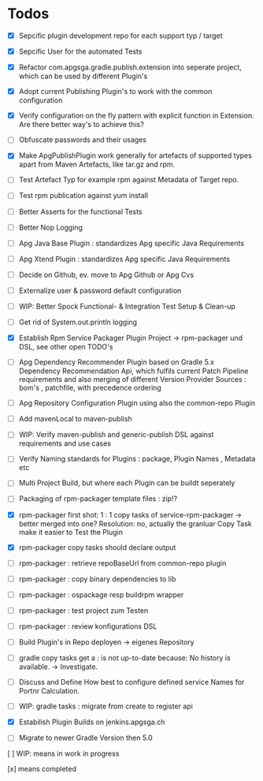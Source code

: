 # Todos

- [x] Sepcific plugin development repo for each support typ / target
- [x] Sepcific User for the automated Tests
- [x] Refactor com.apgsga.gradle.publish.extension into seperate project, which can be used by different Plugin's
- [x] Adopt current Publishing Plugin's to work with the common configuration
- [x] Verify configuration on the fly pattern with explicit function in Extension. Are there better way's to achieve this?
- [ ] Obfuscate passwords and their usages
- [x] Make ApgPublishPlugin work generally for artefacts of supported types apart from Maven Artefacts, like tar.gz and rpm. 
- [ ] Test Artefact Typ for example rpm against Metadata of Target repo. 
- [ ] Test rpm publication against yum install
- [ ] Better Asserts for the functional Tests 
- [ ] Better Nop Logging 
- [ ] Apg Java Base Plugin : standardizes  Apg specific Java Requirements
- [ ] Apg Xtend Plugin : standardizes  Apg specific Java Requirements
- [ ] Decide on Github, ev. move to Apg Github or Apg Cvs
- [ ] Externalize user & password default configuration
- [ ] WIP:  Better Spock Functional- & Integration Test Setup & Clean-up
- [ ] Get rid of System.out.println logging
- [x] Establish Rpm Service Packager Plugin Project -> rpm-packager und DSL, see other open TODO's
- [ ] Apg Dependency Recommender Plugin based on Gradle 5.x Dependency Recommendation Api, which fulfils current Patch Pipeline requirements and also merging of different Version Provider Sources : bom's , patchfile, with precedence ordering
- [ ] Apg Repository Configuration Plugin using also the common-repo Plugin
- [ ] Add mavenLocal to maven-publish 
- [ ] WIP: Verify maven-publish and generic-publish DSL against requirements and use cases 
- [ ] Verify Naming standards for Plugins : package, Plugin Names , Metadata etc
- [ ] Multi Project Build, but where each Plugin can be buildt seperately
- [ ] Packaging of rpm-packager template files : zip!? 
- [x] rpm-packager first shot: 1 : 1 copy tasks of service-rpm-packager -> better merged into one? Resolution: no, actually the granluar Copy Task make it easier to Test the Plugin
- [x] rpm-packager copy tasks should declare output 
- [ ] rpm-packager : retrieve repoBaseUrl from common-repo plugin
- [ ] rpm-packager : copy binary dependencies to lib
- [ ] rpm-packager : ospackage resp buildrpm wrapper 
- [ ] rpm-packager : test project zum Testen
- [ ] rpm-packager : review konfigurations DSL
- [ ] Build Plugin's in Repo deployen -> eigenes Repository 
- [ ] gradle copy tasks get a : is not up-to-date because:  No history is available. ->  Investigate.
- [ ] Discuss and Define How best to configure defined service Names for Portnr Calculation.
- [ ] WIP: gradle tasks : migrate from create to register api
- [x] Estabilish Plugin Builds on jenkins.apgsga.ch
- [ ] Migrate to newer Gradle Version then 5.0 




[ ] WIP:  means in work in progress

[x] means completed

